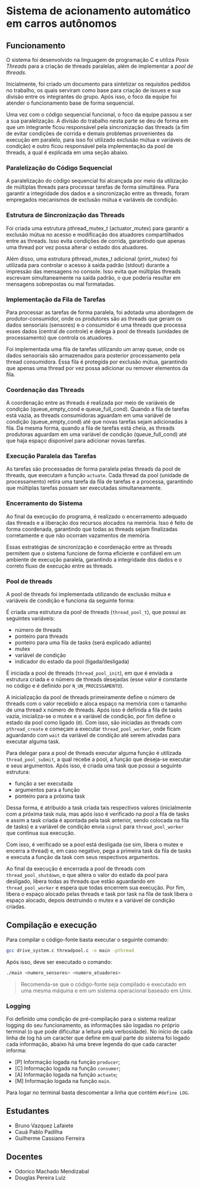 # Sistema de acionamento automático em carros autônomos

## Funcionamento

O sistema foi desenvolvido na linguagem de programação C e utiliza _Posix Threads_ para a criação de threads paralelas, além de implementar a _pool de threads_.

Inicialmente, foi criado um documento para sintetizar os requisitos pedidos no trabalho, os quais serviram como base para criação de issues e sua divisão entre os integrantes do grupo. Após isso, o foco da equipe foi atender o funcionamento base de forma sequencial.

Uma vez com o código sequencial funcional, o foco da equipe passou a ser a sua paralelização. A divisão do trabalho nesta parte se deu de forma em que um integrante ficou responsável pela sincronização das threads (a fim de evitar condições de corrida e demais problemas provenientes da execução em paralelo, para isso foi utilizado exclusão mútua e variáveis de condição) e outro ficou responsável pela implementação da pool de threads, a qual é explicada em uma seção abaixo.


### Paralelização do Código Sequencial

A paralelização do código sequencial foi alcançada por meio da utilização de múltiplas threads para processar tarefas de forma simultânea. Para garantir a integridade dos dados e a sincronização entre as threads, foram empregados mecanismos de exclusão mútua e variáveis de condição.

### Estrutura de Sincronização das Threads

Foi criada uma estrutura pthread_mutex_t (actuator_mutex) para garantir a exclusão mútua no acesso e modificação dos atuadores compartilhados entre as threads. Isso evita condições de corrida, garantindo que apenas uma thread por vez possa alterar o estado dos atuadores.

Além disso, uma estrutura pthread_mutex_t adicional (print_mutex) foi utilizada para controlar o acesso à saída padrão (stdout) durante a impressão das mensagens no console. Isso evita que múltiplas threads escrevam simultaneamente na saída padrão, o que poderia resultar em mensagens sobrepostas ou mal formatadas.

### Implementação da Fila de Tarefas

Para processar as tarefas de forma paralela, foi adotada uma abordagem de produtor-consumidor, onde os produtores são as threads que geram os dados sensoriais (sensores) e o consumidor é uma threads que processa esses dados (central de controle) e delega à pool de threads (unidades de processamento) que controla os atuadores.

Foi implementada uma fila de tarefas utilizando um array queue, onde os dados sensoriais são armazenados para posterior processamento pela thread consumidora. Essa fila é protegida por exclusão mútua, garantindo que apenas uma thread por vez possa adicionar ou remover elementos da fila.

### Coordenação das Threads

A coordenação entre as threads é realizada por meio de variáveis de condição (queue_empty_cond e queue_full_cond). Quando a fila de tarefas está vazia, as threads consumidoras aguardam em uma variável de condição (queue_empty_cond) até que novas tarefas sejam adicionadas à fila. Da mesma forma, quando a fila de tarefas está cheia, as threads produtoras aguardam em uma variável de condição (queue_full_cond) até que haja espaço disponível para adicionar novas tarefas.

### Execução Paralela das Tarefas

As tarefas são processadas de forma paralela pelas threads da pool de threads, que executam a função `actuate`. Cada thread da pool (unidade de processamento) retira uma tarefa da fila de tarefas e a processa, garantindo que múltiplas tarefas possam ser executadas simultaneamente.

### Encerramento do Sistema

Ao final da execução do programa, é realizado o encerramento adequado das threads e a liberação dos recursos alocados na memória. Isso é feito de forma coordenada, garantindo que todas as threads sejam finalizadas corretamente e que não ocorram vazamentos de memória.

Essas estratégias de sincronização e coordenação entre as threads permitem que o sistema funcione de forma eficiente e confiável em um ambiente de execução paralela, garantindo a integridade dos dados e o correto fluxo de execução entre as threads.

### Pool de threads

A pool de threads foi implementada utilizando de exclusão mútua e variáveis de condição e funciona da seguinte forma:

É criada uma estrutura da pool de threads (`thread_pool_t`), que possui as seguintes variáveis:
  - número de threads
  - ponteiro para threads
  - ponteiro para uma fila de tasks (será explicado adiante)
  - mutex
  - variável de condição
  - indicador do estado da pool (ligada/desligada)

É iniciada a pool de threads (`thread_pool_init`), em que é enviada a estrutura criada e o número de threads desejadas (esse valor é constante no código e é definido por `N_UN_PROCESSAMENTO`).
    
A inicialização da pool de threads primeiramente define o número de threads com o valor recebido e aloca espaço na memória com o tamanho de uma thread x número de threads. Após isso é definida a fila de tasks vazia, inicializa-se o mutex e a variável de condição, por fim define o estado da pool como ligado (`0`). Com isso, são iniciadas as threads com `pthread_create` e começam a executar `thread_pool_worker`, onde ficam aguardando com `wait` da variável de condição até serem ativadas para executar alguma task.

Para delegar para a pool de threads executar alguma função é utilizada `thread_pool_submit`, a qual recebe a pool, a função que deseja-se executar e seus argumentos. Após isso, é criada uma task que possui a seguinte estrutura:
  - função a ser executada
  - argumentos para a função
  - ponteiro para a próxima task

Dessa forma, é atribuído a task criada tais respectivos valores (inicialmente com a próxima task nula, mas após isso é verificado na pool a fila de tasks e assim a task criada é apontada pela task anterior, sendo colocada na fila de tasks) e a variável de condição envia `signal` para `thread_pool_worker` que continua sua execução.

Com isso, é verificado se a pool está desligada (se sim, libera o mutex e encerra a thread) e, em caso negativo, pega a primeira task da fila de tasks e executa a função da task com seus respectivos argumentos.

Ao final da execução é encerrada a pool de threads com `thread_pool_shutdown`, o que altera o valor do estado da pool para desligado, libera todas as threads que estão aguardando em `thread_pool_worker` e espera que todas encerrem sua execução. Por fim, libera o espaço alocado pelas threads e task por task na fila de task libera o espaço alocado, depois destruindo o mutex e a variável de condição criadas.

## Compilação e execução

Para compilar o código-fonte basta executar o seguinte comando:

```bash
gcc drive_system.c threadpool.c -o main -pthread
```

Após isso, deve ser executado o comando:

```bash
./main <numero_sensores> <numero_atuadores>
```

> Recomenda-se que o código-fonte seja compilado e executado em uma mesma máquina e em um sistema operacional baseado em Unix.

### Logging

Foi definido uma condição de pré-compilação para o sistema realizar logging do seu funcionamento, as informações são logadas no próprio terminal (o que pode dificultar a leitura pela verbosidade). No início de cada linha de log há um caracter que define em qual parte do sistema foi logado cada informação, abaixo há uma breve legenda do que cada caracter informa:

- [P] Informação logada na função `producer`;
- [C] Informação logada na função `consumer`;
- [A] Informação logada na função `actuate`;
- [M] Informação logada na função `main`.

Para logar no terminal basta descomentar a linha que contém `#define LOG`.

## Estudantes

- Bruno Vazquez Lafaiete
- Cauã Pablo Padilha
- Guilherme Cassiano Ferreira

## Docentes

- Odorico Machado Mendizabal
- Douglas Pereira Luiz
